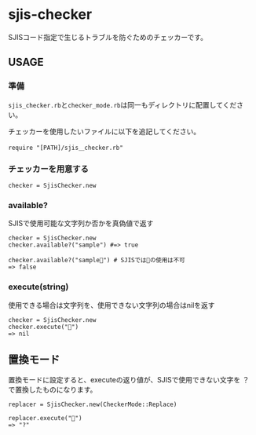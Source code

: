 # sjis-checker
SJISコード指定で生じるトラブルを防ぐためのチェッカーです。
 

## USAGE

### 準備
`sjis_checker.rb`と`checker_mode.rb`は同一もディレクトリに配置してください。


チェッカーを使用したいファイルに以下を追記してください。

```
require "[PATH]/sjis＿checker.rb"
```


### チェッカーを用意する
```
checker = SjisChecker.new
```

### available?
SJISで使用可能な文字列か否かを真偽値で返す

```ruby:
checker = SjisChecker.new
checker.available?("sample") #=> true

checker.available?("sample🌟") # SJISでは🌟の使用は不可
=> false
```

### execute(string)
使用できる場合は文字列を、使用できない文字列の場合はnilを返す

```ruby:
checker = SjisChecker.new
checker.execute("🌟")
=> nil
```

## 置換モード

置換モードに設定すると、executeの返り値が、SJISで使用できない文字を ？ で置換したものになります。

```
replacer = SjisChecker.new(CheckerMode::Replace)
```

```
replacer.execute("🌟")
=> "?"
```


